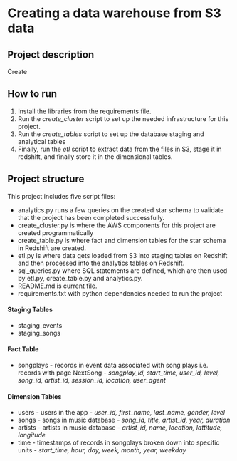 # Creating a data warehouse from S3 data

## Project description

Create

## How to run

1. Install the libraries from the requirements file.
2. Run the *create_cluster* script to set up the needed infrastructure for this project.
3. Run the *create_tables* script to set up the database staging and analytical tables
4. Finally, run the *etl* script to extract data from the files in S3, stage it in redshift, and finally store it in the dimensional tables.

## Project structure

This project includes five script files:

- analytics.py runs a few queries on the created star schema to validate that the project has been completed successfully.
- create_cluster.py is where the AWS components for this project are created programmatically
- create_table.py is where fact and dimension tables for the star schema in Redshift are created.
- etl.py is where data gets loaded from S3 into staging tables on Redshift and then processed into the analytics tables on Redshift.
- sql_queries.py where SQL statements are defined, which are then used by etl.py, create_table.py and analytics.py.
- README.md is current file.
- requirements.txt with python dependencies needed to run the project


#### Staging Tables
- staging_events
- staging_songs

####  Fact Table
- songplays - records in event data associated with song plays i.e. records with page NextSong -
*songplay_id, start_time, user_id, level, song_id, artist_id, session_id, location, user_agent*

#### Dimension Tables
- users - users in the app -
*user_id, first_name, last_name, gender, level*
- songs - songs in music database -
*song_id, title, artist_id, year, duration*
- artists - artists in music database -
*artist_id, name, location, lattitude, longitude*
- time - timestamps of records in songplays broken down into specific units -
*start_time, hour, day, week, month, year, weekday*
